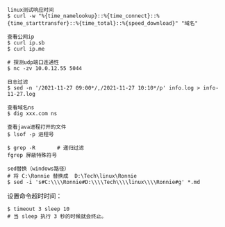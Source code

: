 ```shell
linux测试响应时间
$ curl -w "%{time_namelookup}::%{time_connect}::%{time_starttransfer}::%{time_total}::%{speed_download}" "域名"
```
```shell
查看公网ip
$ curl ip.sb
$ curl ip.me
```
```shell
# 探测udp端口连通性
$ nc -zv 10.0.12.55 5044
```

```shell
日志过滤
$ sed -n '/2021-11-27 09:00*/,/2021-11-27 10:10*/p' info.log > info-11-27.log
```
```shell
查看域名ns
$ dig xxx.com ns
```
```shell
查看java进程打开的文件
$ lsof -p 进程号
```
```shell
$ grep -R       # 递归过滤
fgrep 屏蔽特殊符号
```

```shell
sed替换（windows路径）
# 将 C:\Ronnie 替换成  D:\Tech\linux\Ronnie
$ sed -i 's#C:\\\\Ronnie#D:\\\\Tech\\\\linux\\\\Ronnie#g' *.md
```

设置命令超时时间：

```shell
$ timeout 3 sleep 10
# 当 sleep 执行 3 秒的时候就会终止。
```

